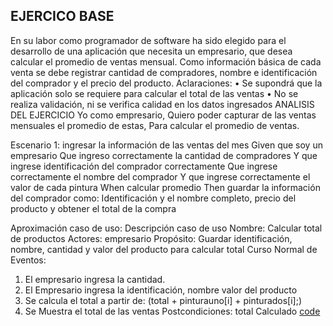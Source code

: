 ## EJERCICO BASE
En su labor como programador de software ha sido elegido para el desarrollo de una aplicación que necesita un empresario, que desea calcular el promedio de ventas mensual. Como información básica de cada venta se debe registrar cantidad de compradores, nombre e identificación del comprador y el precio del producto.
Aclaraciones:
•	Se supondrá que la aplicación solo se requiere para calcular el total de las ventas
•	No se realiza validación, ni se verifica calidad en los datos ingresados
ANALISIS DEL EJERCICIO
Yo como empresario,
Quiero poder capturar de las ventas mensuales el promedio de estas,
Para calcular el promedio de ventas.

Escenario 1: ingresar la información de las ventas del mes
Given que soy un empresario
Que ingreso correctamente la cantidad de compradores
Y que ingrese identificación del comprador correctamente
Que ingrese correctamente el nombre del comprador
Y que ingrese correctamente el valor de cada pintura
When calcular promedio
Then guardar la información del comprador como:
Identificación y el nombre completo, precio del producto y obtener el total de la compra

Aproximación caso de uso:
Descripción caso de uso
Nombre: Calcular total de productos
Actores: empresario
Propósito: Guardar identificación, nombre, cantidad y valor del producto para calcular total
Curso Normal de Eventos: 
1. El empresario ingresa la cantidad.
2. El Empresario ingresa la identificación, nombre valor del producto
3. Se calcula el total a partir de: 
(total + pinturauno[i] + pinturados[i];)
4. Se Muestra el total de las ventas
Postcondiciones: total Calculado
[code](google.com)